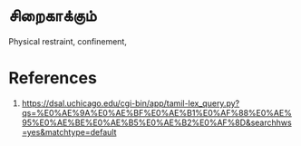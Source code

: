 # சிறைகாக்கும்
Physical restraint, confinement,


# References
1. https://dsal.uchicago.edu/cgi-bin/app/tamil-lex_query.py?qs=%E0%AE%9A%E0%AE%BF%E0%AE%B1%E0%AF%88%E0%AE%95%E0%AE%BE%E0%AE%B5%E0%AE%B2%E0%AF%8D&searchhws=yes&matchtype=default
